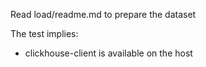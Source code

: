 Read load/readme.md to prepare the dataset

The test implies:
* clickhouse-client is available on the host
